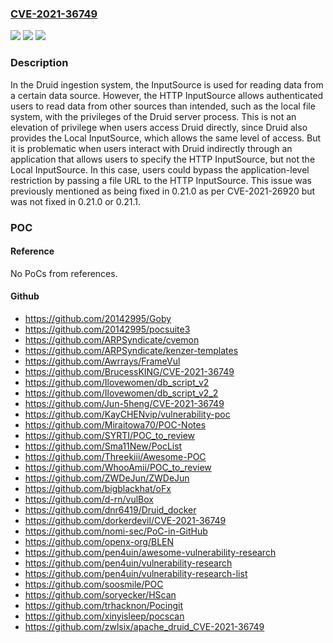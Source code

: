 ### [CVE-2021-36749](https://cve.mitre.org/cgi-bin/cvename.cgi?name=CVE-2021-36749)
![](https://img.shields.io/static/v1?label=Product&message=Apache%20Druid&color=blue)
![](https://img.shields.io/static/v1?label=Version&message=0.21.1%20and%20earlier%3C%3D%200.21.1%20&color=brighgreen)
![](https://img.shields.io/static/v1?label=Vulnerability&message=Data%20accessible%20to%20unathorized%20parties&color=brighgreen)

### Description

In the Druid ingestion system, the InputSource is used for reading data from a certain data source. However, the HTTP InputSource allows authenticated users to read data from other sources than intended, such as the local file system, with the privileges of the Druid server process. This is not an elevation of privilege when users access Druid directly, since Druid also provides the Local InputSource, which allows the same level of access. But it is problematic when users interact with Druid indirectly through an application that allows users to specify the HTTP InputSource, but not the Local InputSource. In this case, users could bypass the application-level restriction by passing a file URL to the HTTP InputSource. This issue was previously mentioned as being fixed in 0.21.0 as per CVE-2021-26920 but was not fixed in 0.21.0 or 0.21.1.

### POC

#### Reference
No PoCs from references.

#### Github
- https://github.com/20142995/Goby
- https://github.com/20142995/pocsuite3
- https://github.com/ARPSyndicate/cvemon
- https://github.com/ARPSyndicate/kenzer-templates
- https://github.com/Awrrays/FrameVul
- https://github.com/BrucessKING/CVE-2021-36749
- https://github.com/Ilovewomen/db_script_v2
- https://github.com/Ilovewomen/db_script_v2_2
- https://github.com/Jun-5heng/CVE-2021-36749
- https://github.com/KayCHENvip/vulnerability-poc
- https://github.com/Miraitowa70/POC-Notes
- https://github.com/SYRTI/POC_to_review
- https://github.com/Sma11New/PocList
- https://github.com/Threekiii/Awesome-POC
- https://github.com/WhooAmii/POC_to_review
- https://github.com/ZWDeJun/ZWDeJun
- https://github.com/bigblackhat/oFx
- https://github.com/d-rn/vulBox
- https://github.com/dnr6419/Druid_docker
- https://github.com/dorkerdevil/CVE-2021-36749
- https://github.com/nomi-sec/PoC-in-GitHub
- https://github.com/openx-org/BLEN
- https://github.com/pen4uin/awesome-vulnerability-research
- https://github.com/pen4uin/vulnerability-research
- https://github.com/pen4uin/vulnerability-research-list
- https://github.com/soosmile/POC
- https://github.com/soryecker/HScan
- https://github.com/trhacknon/Pocingit
- https://github.com/xinyisleep/pocscan
- https://github.com/zwlsix/apache_druid_CVE-2021-36749

